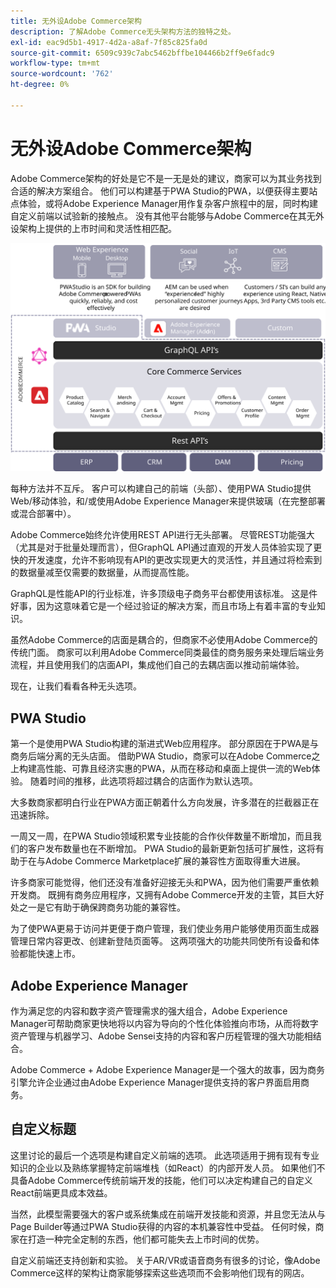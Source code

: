 ```yaml
---
title: 无外设Adobe Commerce架构
description: 了解Adobe Commerce无头架构方法的独特之处。
exl-id: eac9d5b1-4917-4d2a-a8af-7f85c825fa0d
source-git-commit: 6509c939c7abc5462bffbe104466b2ff9e6fadc9
workflow-type: tm+mt
source-wordcount: '762'
ht-degree: 0%

---
```


# 无外设Adobe Commerce架构

Adobe Commerce架构的好处是它不是一无是处的建议，商家可以为其业务找到合适的解决方案组合。 他们可以构建基于PWA Studio的PWA，以便获得主要站点体验，或将Adobe Experience Manager用作复杂客户旅程中的层，同时构建自定义前端以试验新的接触点。 没有其他平台能够与Adobe Commerce在其无外设架构上提供的上市时间和灵活性相匹配。

![显示无头Adobe Commerce店面架构的图表](../../../assets/playbooks/headless-storefront-architecture.svg)

每种方法并不互斥。 客户可以构建自己的前端（头部）、使用PWA Studio提供Web/移动体验，和/或使用Adobe Experience Manager来提供玻璃（在完整部署或混合部署中）。

Adobe Commerce始终允许使用REST API进行无头部署。 尽管REST功能强大（尤其是对于批量处理而言），但GraphQL API通过直观的开发人员体验实现了更快的开发速度，允许不影响现有API的更改实现更大的灵活性，并且通过将检索到的数据量减至仅需要的数据量，从而提高性能。

GraphQL是性能API的行业标准，许多顶级电子商务平台都使用该标准。 这是件好事，因为这意味着它是一个经过验证的解决方案，而且市场上有着丰富的专业知识。

虽然Adobe Commerce的店面是耦合的，但商家不必使用Adobe Commerce的传统门面。 商家可以利用Adobe Commerce同类最佳的商务服务来处理后端业务流程，并且使用我们的店面API，集成他们自己的去耦店面以推动前端体验。

现在，让我们看看各种无头选项。

## PWA Studio

第一个是使用PWA Studio构建的渐进式Web应用程序。 部分原因在于PWA是与商务后端分离的无头店面。 借助PWA Studio，商家可以在Adobe Commerce之上构建高性能、可靠且经济实惠的PWA，从而在移动和桌面上提供一流的Web体验。 随着时间的推移，此选项将超过耦合的店面作为默认选项。

大多数商家都明白行业在PWA方面正朝着什么方向发展，许多潜在的拦截器正在迅速拆除。

一周又一周，在PWA Studio领域积累专业技能的合作伙伴数量不断增加，而且我们的客户发布数量也在不断增加。 PWA Studio的最新更新包括可扩展性，这将有助于在与Adobe Commerce Marketplace扩展的兼容性方面取得重大进展。

许多商家可能觉得，他们还没有准备好迎接无头和PWA，因为他们需要严重依赖开发商。 既拥有商务应用程序，又拥有Adobe Commerce开发的主管，其巨大好处之一是它有助于确保跨商务功能的兼容性。

为了使PWA更易于访问并更便于商户管理，我们使业务用户能够使用页面生成器管理日常内容更改、创建新登陆页面等。 这两项强大的功能共同使所有设备和体验都能快速上市。

## Adobe Experience Manager

作为满足您的内容和数字资产管理需求的强大组合，Adobe Experience Manager可帮助商家更快地将以内容为导向的个性化体验推向市场，从而将数字资产管理与机器学习、Adobe Sensei支持的内容和客户历程管理的强大功能相结合。

Adobe Commerce + Adobe Experience Manager是一个强大的故事，因为商务引擎允许企业通过由Adobe Experience Manager提供支持的客户界面启用商务。

## 自定义标题

这里讨论的最后一个选项是构建自定义前端的选项。 此选项适用于拥有现有专业知识的企业以及熟练掌握特定前端堆栈（如React）的内部开发人员。 如果他们不具备Adobe Commerce传统前端开发的技能，他们可以决定构建自己的自定义React前端更具成本效益。

当然，此模型需要强大的客户或系统集成在前端开发技能和资源，并且您无法从与Page Builder等通过PWA Studio获得的内容的本机兼容性中受益。 任何时候，商家在打造一种完全定制的东西，他们都可能失去上市时间的优势。

自定义前端还支持创新和实验。 关于AR/VR或语音商务有很多的讨论，像Adobe Commerce这样的架构让商家能够探索这些选项而不会影响他们现有的网店。
